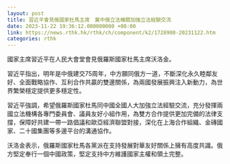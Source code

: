 ```yaml
---
layout: post
title: 習近平會見俄國家杜馬主席　冀中俄立法機關加強立法經驗交流
date: 2023-11-22 19:36:12.000000000 +08:00
link: https://news.rthk.hk/rthk/ch/component/k2/1728980-20231122.htm
categories: rthk
---
```


國家主席習近平在人民大會堂會見俄羅斯國家杜馬主席沃洛金。

習近平指出，明年是中俄建交75周年，中方願同俄方一道，不斷深化永久睦鄰友好、全面戰略協作、互利合作共贏的雙邊關係，為兩國發展振興注入新動力，為世界繁榮穩定提供更多穩定性。

習近平強調，希望俄羅斯國家杜馬同中國全國人大加強立法經驗交流，充分發揮兩國立法機構各專門委員會、議員友好小組作用，為雙方合作提供更加完備的法律支撐，保障好共建一帶一路倡議和歐亞經濟聯盟對接，深化在上海合作組織、金磚國家、二十國集團等多邊平台的溝通協作。

沃洛金表示，俄羅斯國家杜馬各黨派在支持發展對華友好關係上擁有高度共識。俄方堅定奉行一個中國政策，堅定支持中方維護國家主權和領土完整。
